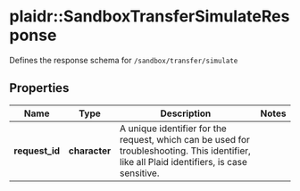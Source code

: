 # plaidr::SandboxTransferSimulateResponse

Defines the response schema for `/sandbox/transfer/simulate`

## Properties
Name | Type | Description | Notes
------------ | ------------- | ------------- | -------------
**request_id** | **character** | A unique identifier for the request, which can be used for troubleshooting. This identifier, like all Plaid identifiers, is case sensitive. | 



